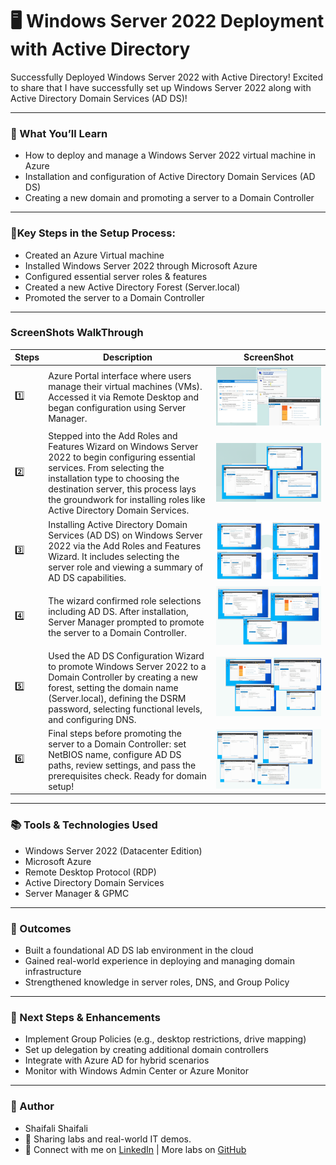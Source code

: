 # 🖥️ Windows Server 2022 Deployment with Active Directory
Successfully Deployed Windows Server 2022 with Active Directory! 
Excited to share that I have successfully set up Windows Server 2022 along with Active Directory Domain Services (AD DS)! 

---

### 🧠 What You’ll Learn
- How to deploy and manage a Windows Server 2022 virtual machine in Azure
- Installation and configuration of Active Directory Domain Services (AD DS)
- Creating a new domain and promoting a server to a Domain Controller

---

### 🔹Key Steps in the Setup Process:
- Created an Azure Virtual machine
- Installed Windows Server 2022 through Microsoft Azure
- Configured essential server roles & features
- Created a new Active Directory Forest (Server.local)
- Promoted the server to a Domain Controller

---

### ScreenShots WalkThrough
| Steps | Description | ScreenShot |
|-------|-------------|------------|
|  1️⃣  | Azure Portal interface where users manage their virtual machines (VMs). Accessed it via Remote Desktop and began configuration using Server Manager. | ![Image Alt](https://github.com/Shaifalim02/Windows_Server_2022/blob/8990e543770d816af5d0fbb52cf10a2ac3182821/image.png) |
| 2️⃣   | Stepped into the Add Roles and Features Wizard on Windows Server 2022 to begin configuring essential services. From selecting the installation type to choosing the destination server, this process lays the groundwork for installing roles like Active Directory Domain Services. | ![Image Alt](https://github.com/Shaifalim02/Windows_Server_2022/blob/7016a5884228af6273629b74566805a92eb187f4/image%201.png) |
| 3️⃣   | Installing Active Directory Domain Services (AD DS) on Windows Server 2022 via the Add Roles and Features Wizard. It includes selecting the server role and viewing a summary of AD DS capabilities. | ![Image Alt](https://github.com/Shaifalim02/Windows_Server_2022/blob/68191814b846196a0190463d8edcac2bdaac953a/image%202.png) |
| 4️⃣   | The wizard confirmed role selections including AD DS. After installation, Server Manager prompted to promote the server to a Domain Controller. | ![Image Alt](https://github.com/Shaifalim02/Windows_Server_2022/blob/030b1d5b31e62522944b8084e685fdb8233e5ac1/image%203.png) |
| 5️⃣   | Used the AD DS Configuration Wizard to promote Windows Server 2022 to a Domain Controller by creating a new forest, setting the domain name (Server.local), defining the DSRM password, selecting functional levels, and configuring DNS. | ![Image Alt](https://github.com/Shaifalim02/Windows_Server_2022/blob/1901968221281fbda80fdcb6b62bc24908d4e61c/image%204.png) |
| 6️⃣   | Final steps before promoting the server to a Domain Controller: set NetBIOS name, configure AD DS paths, review settings, and pass the prerequisites check. Ready for domain setup!   | ![Image Alt](https://github.com/Shaifalim02/Windows_Server_2022/blob/1901968221281fbda80fdcb6b62bc24908d4e61c/image%205.png) |

---

### 📚 Tools & Technologies Used
- Windows Server 2022 (Datacenter Edition)
- Microsoft Azure
- Remote Desktop Protocol (RDP)
- Active Directory Domain Services
- Server Manager & GPMC

---

### 🚀 Outcomes
- Built a foundational AD DS lab environment in the cloud
- Gained real-world experience in deploying and managing domain infrastructure
- Strengthened knowledge in server roles, DNS, and Group Policy

---

### 🔧 Next Steps & Enhancements
- Implement Group Policies (e.g., desktop restrictions, drive mapping)  
- Set up delegation by creating additional domain controllers  
- Integrate with Azure AD for hybrid scenarios  
- Monitor with Windows Admin Center or Azure Monitor

---

### 🙌 Author
- Shaifali Shaifali
- 🔗 Sharing labs and real-world IT demos.
- 📍 Connect with me on [LinkedIn](https://www.linkedin.com/in/shaifali-shaifali/) | More labs on [GitHub](https://github.com/Shaifalim02)




